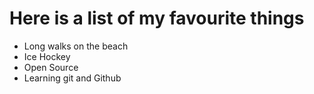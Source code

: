 # Here is a list of my favourite things
- Long walks on the beach
- Ice Hockey
- Open Source
- Learning git and Github
